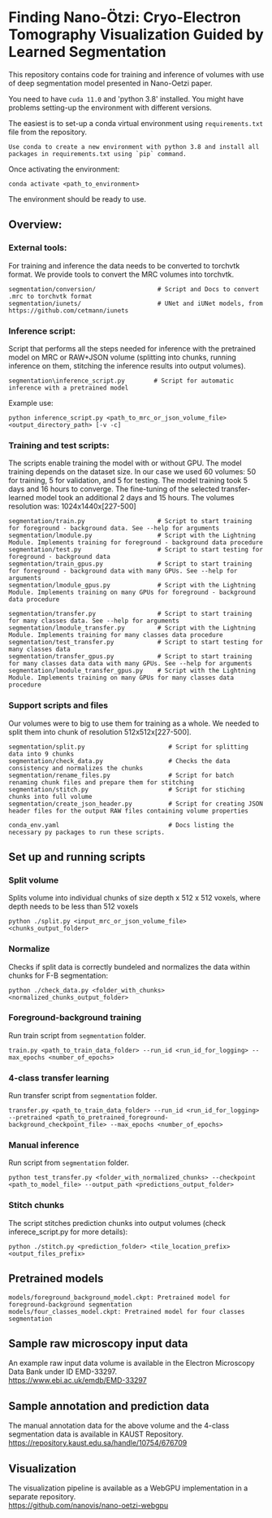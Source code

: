 # Finding Nano-Ötzi: Cryo-Electron Tomography Visualization Guided by Learned Segmentation
This repository contains code for training and inference of volumes with use of deep segmentation model presented in Nano-Oetzi paper.

You need to have `cuda 11.0` and 'python 3.8' installed. You might have problems setting-up the environment with different versions.

The easiest is to set-up a conda virtual environment using `requirements.txt` file from the repository.
```
Use conda to create a new environment with python 3.8 and install all packages in requirements.txt using `pip` command.
```
Once activating the environment:
```
conda activate <path_to_environment>
```
The environment should be ready to use.

## Overview:
### External tools:
For training and inference the data needs to be converted to torchvtk format. We provide tools to convert the MRC volumes into torchvtk.
```
segmentation/conversion/                 # Script and Docs to convert .mrc to torchvtk format
segmentation/iunets/                     # UNet and iUNet models, from https://github.com/cetmann/iunets
```

### Inference script:
Script that performs all the steps needed for inference with the pretrained model on MRC or RAW+JSON volume (splitting into chunks, running inference on them, stitching the inference results into output volumes).
```
segmentation\inference_script.py        # Script for automatic inference with a pretrained model
```
Example use:
```
python inference_script.py <path_to_mrc_or_json_volume_file> <output_directory_path> [-v -c]
```

### Training and test scripts:
The scripts enable training the model with or without GPU. The model training depends on the dataset size. In our case we used 60 volumes: 50 for training, 5 for validation, and 5 for testing. The model training took 5 days and 16 hours to converge. The fine-tuning of the selected transfer-learned model took an additional 2 days and 15 hours. The volumes resolution was: 1024x1440x\[227-500\]
```
segmentation/train.py                    # Script to start training for foreground - background data. See --help for arguments
segmentation/lmodule.py                  # Script with the Lightning Module. Implements training for foreground - background data procedure
segmentation/test.py                     # Script to start testing for foreground - background data
segmentation/train_gpus.py               # Script to start training for foreground - background data with many GPUs. See --help for arguments
segmentation/lmodule_gpus.py             # Script with the Lightning Module. Implements training on many GPUs for foreground - background data procedure

segmentation/transfer.py                 # Script to start training for many classes data. See --help for arguments
segmentation/lmodule_transfer.py         # Script with the Lightning Module. Implements training for many classes data procedure
segmentation/test_transfer.py            # Script to start testing for many classes data
segmentation/transfer_gpus.py            # Script to start training for many classes data data with many GPUs. See --help for arguments
segmentation/lmodule_transfer_gpus.py    # Script with the Lightning Module. Implements training on many GPUs for many classes data procedure
```

### Support scripts and files
Our volumes were to big to use them for training as a whole. We needed to split them into chunk of resolution 512x512x\[227-500\].
```
segmentation/split.py                       # Script for splitting data into 9 chunks
segmentation/check_data.py                  # Checks the data consistency and normalizes the chunks
segmentation/rename_files.py                # Script for batch renaming chunk files and prepare them for stitching
segmentation/stitch.py                      # Script for stiching chunks into full volume
segmentation/create_json_header.py          # Script for creating JSON header files for the output RAW files containing volume properties

conda_env.yaml                              # Docs listing the necessary py packages to run these scripts.
```

## Set up and running scripts
### Split volume
Splits volume into individual chunks of size depth x 512 x 512 voxels, where depth needs to be less than 512 voxels
```
python ./split.py <input_mrc_or_json_volume_file> <chunks_output_folder>
```
### Normalize
Checks if split data is correctly bundeled and normalizes the data within chunks for F-B segmentation:
```
python ./check_data.py <folder_with_chunks> <normalized_chunks_output_folder>
```

### Foreground-background training
Run train script from `segmentation` folder.
```
train.py <path_to_train_data_folder> --run_id <run_id_for_logging> --max_epochs <number_of_epochs>
```

### 4-class transfer learning
Run transfer script from `segmentation` folder.
```
transfer.py <path_to_train_data_folder> --run_id <run_id_for_logging> --pretrained <path_to_pretrained_foreground-background_checkpoint_file> --max_epochs <number_of_epochs>
```

### Manual inference
Run script from `segmentation` folder.
```
python test_transfer.py <folder_with_normalized_chunks> --checkpoint <path_to_model_file> --output_path <predictions_output_folder>
```

### Stitch chunks
The script stitches prediction chunks into output volumes (check inferece_script.py for more details):
```
python ./stitch.py <prediction_folder> <tile_location_prefix> <output_files_prefix>
```

## Pretrained models
```
models/foreground_background_model.ckpt: Pretrained model for foreground-background segmentation
models/four_classes_model.ckpt: Pretrained model for four classes segmentation
```

## Sample raw microscopy input data
An example raw input data volume is available in the Electron Microscopy Data Bank under ID EMD-33297.  
https://www.ebi.ac.uk/emdb/EMD-33297


## Sample annotation and prediction data
The manual annotation data for the above volume and the 4-class segmentation data is available in KAUST Repository.  
https://repository.kaust.edu.sa/handle/10754/676709

## Visualization
The visualization pipeline is available as a WebGPU implementation in a separate repository.  
https://github.com/nanovis/nano-oetzi-webgpu
